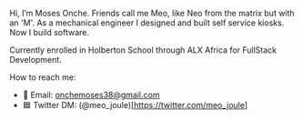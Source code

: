 <picture>
 <source media="(prefers-color-scheme: dark)" srcset="YOUR-DARKMODE-IMAGE">
 <source media="(prefers-color-scheme: light)" srcset="YOUR-LIGHTMODE-IMAGE">
 <!--<img alt="Header image" src="YOUR-DEFAULT-IMAGE">-->
</picture>

Hi, I’m Moses Onche. Friends call me Meo, like Neo from the matrix but with an 'M'. As a mechanical engineer I designed and built self service kiosks. Now I build software.

Currently enrolled in Holberton School through ALX Africa for FullStack Development.

How to reach me:
- 💌 Email: onchemoses38@gmail.com
- 🟦 Twitter DM: (@meo_joule)[https://twitter.com/meo_joule]

<!---
Moses-Onche/Moses-Onche is a ✨ special ✨ repository because its `README.md` (this file) appears on your GitHub profile.
You can click the Preview link to take a look at your changes.
--->
